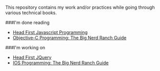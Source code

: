This repository contains my work and/or practices while going through various technical books.

###I'm done reading
 - [Head First Javascript Programming](Head-First-JavaScript-Programming/)
 - [Objective-C Programming: The Big Nerd Ranch Guide](Objective-C-by-Aaron-Hillegass/)

###I'm working on
 - [Head First JQuery](Head-First-JQuery/)
 - [IOS Programming: The Big Nerd Ranch Guide](iOS-Programming/)
